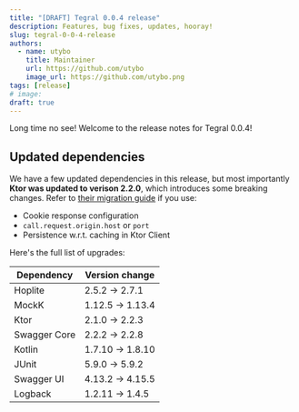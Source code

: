 ```yaml
---
title: "[DRAFT] Tegral 0.0.4 release"
description: Features, bug fixes, updates, hooray!
slug: tegral-0-0-4-release
authors:
  - name: utybo
    title: Maintainer
    url: https://github.com/utybo
    image_url: https://github.com/utybo.png
tags: [release]
# image: 
draft: true
---
```


Long time no see! Welcome to the release notes for Tegral 0.0.4!

<!-- truncate -->

## Updated dependencies

We have a few updated dependencies in this release, but most importantly **Ktor was updated to verison 2.2.0**, which introduces some breaking changes. Refer to [their migration guide](https://ktor.io/docs/migrating-2-2.html) if you use:

- Cookie response configuration
- `call.request.origin.host` or `port`
- Persistence w.r.t. caching in Ktor Client

Here's the full list of upgrades:

| Dependency   | Version change   |
| ------------ | ---------------- |
| Hoplite      | 2.5.2 -> 2.7.1   |
| MockK        | 1.12.5 -> 1.13.4 |
| Ktor         | 2.1.0 -> 2.2.3   |
| Swagger Core | 2.2.2 -> 2.2.8   |
| Kotlin       | 1.7.10 -> 1.8.10 |
| JUnit        | 5.9.0 -> 5.9.2   |
| Swagger UI   | 4.13.2 -> 4.15.5 |
| Logback      | 1.2.11 -> 1.4.5  |
